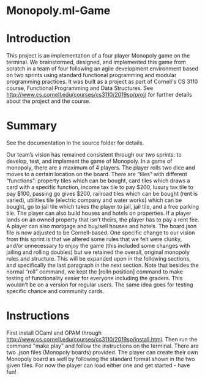 # Monopoly.ml-Game
# Introduction
This project is an implementation of a four player Monopoly game on the terminal. We brainstormed, designed, and implemented this game from scratch in a team of four following an agile development environment based on two sprints using standard functional programming and modular programming practices. It was built as a project as part of Cornell's CS 3110 course, Functional Programming and Data Structures. See http://www.cs.cornell.edu/courses/cs3110/2019sp/proj/ for further details about the project and the course.

# Summary
See the documentation in the source folder for details.

Our team’s vision has remained consistent through our two sprints: to develop, test, and implement the game of Monopoly. In a game of monopoly, there are a maximum of 4 players. The player rolls two dice and moves to a certain location on the board. There are “tiles” with different “functions”: property tiles which can be bought, card tiles which draws a card with a specific function, income tax tile to pay $200, luxury tax tile to pay $100, passing go gives $200, railroad tiles which can be bought (rent is varied), utilities tile (electric company and water works) which can be bought, go to jail tile which takes the player to jail, jail tile, and a free parking tile. The player can also build houses and hotels on properties. If a player lands on an owned property that isn’t theirs, the player has to pay a rent fee. A player can also mortgage and buy/sell houses and hotels. The board.json file is now adjusted to be Cornell-based. One specific change to our vision from this sprint is that we altered some rules that we felt were clunky, and/or unnecessary to enjoy the game (this included some changes with jailing and rolling doubles) but we retained the overall, original monopoly rules and structure. This will be expanded upon in the following sections, and specifically the last paragraph in the next section. Note that besides the normal “roll” command, we kept the [rolln position] command to make testing of functionality easier for everyone including the graders. This wouldn’t be on a version for regular users. The same idea goes for testing specific chance and community cards.

# Instructions
First install OCaml and OPAM through http://www.cs.cornell.edu/courses/cs3110/2019sp/install.html. 
Then run the command "make play" and follow the instructions on the terminal. 
There are two .json files (Monopoly boards) provided. The player can create their own Monopoly board as well by following the standard format shown in the two given files. For now the player can load either one and get started - have fun!
